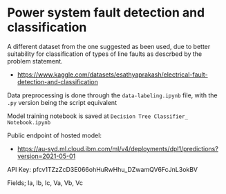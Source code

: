 # Power system fault detection and classification

A different dataset from the one suggested as been used, due to better suitability for classification of types of line faults as descrbed by the problem statement.
- https://www.kaggle.com/datasets/esathyaprakash/electrical-fault-detection-and-classification

Data preprocessing is done through the `data-labeling.ipynb` file, with the `.py` version being the script equivalent

Model training notebook is saved at `Decision Tree Classifier_ Notebook.ipynb`

Public endpoint of hosted model:
- https://au-syd.ml.cloud.ibm.com/ml/v4/deployments/dpl1/predictions?version=2021-05-01

API Key: pfcv1TZzZcD3E066ohHuRwHhu_DZwamQV6FcJnL3okBV

Fields; Ia, Ib, Ic, Va, Vb, Vc
